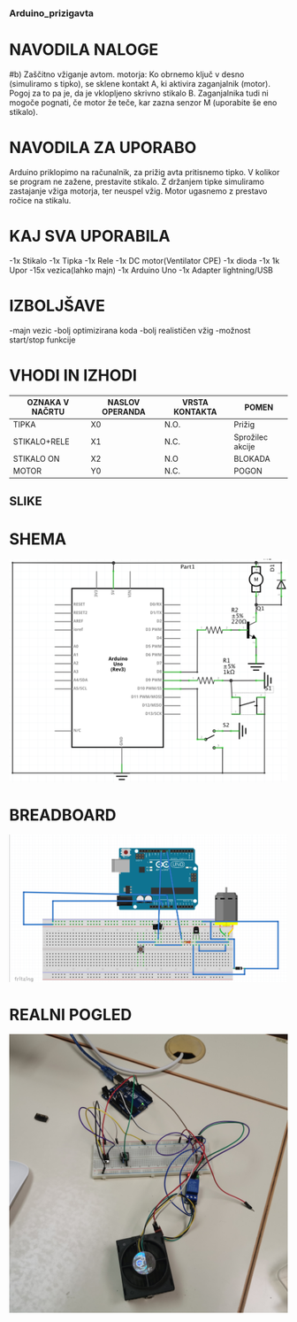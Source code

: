 ### Arduino_prizigavta


# NAVODILA NALOGE
#b) Zaščitno vžiganje avtom. motorja: Ko obrnemo ključ v desno (simuliramo s tipko), se sklene kontakt A, ki aktivira zaganjalnik (motor). Pogoj za to pa je, da je vklopljeno skrivno stikalo B. Zaganjalnika tudi ni mogoče pognati, če motor že teče, kar zazna senzor M (uporabite še eno stikalo).

# NAVODILA ZA UPORABO
Arduino priklopimo na računalnik, za prižig avta pritisnemo tipko. V kolikor se program ne zažene, prestavite stikalo. Z držanjem tipke simuliramo zastajanje vžiga motorja, ter neuspel vžig. Motor ugasnemo z prestavo ročice na stikalu.

# KAJ SVA UPORABILA
-1x Stikalo
-1x Tipka
-1x Rele
-1x DC motor(Ventilator CPE)
-1x dioda
-1x 1k Upor
-15x vezica(lahko majn)
-1x Arduino Uno
-1x Adapter lightning/USB

# IZBOLJŠAVE
-majn vezic
-bolj optimizirana koda
-bolj realističen vžig
-možnost start/stop funkcije

# VHODI IN IZHODI

|    OZNAKA V NAČRTU     |  NASLOV OPERANDA  | VRSTA KONTAKTA|        POMEN        |
|------------------------|-------------------|---------------|---------------------|
|        TIPKA           |        X0         |     N.O.      |      Prižig         |
|      STIKALO+RELE      |        X1         |     N.C.      |  Sprožilec akcije   |
|       STIKALO ON       |        X2         |     N.O       |     BLOKADA         |
|        MOTOR           |        Y0         |     N.C.      |        POGON        | 

## SLIKE
# SHEMA
![SHEMA](/Screenshot%202022-05-11%20at%2011.02.17.png)
# BREADBOARD
![BREADBOARD](/Screenshot%202022-05-11%20at%2011.17.51.png)
# REALNI POGLED
![SESTAVA Z ARDUINO](/IMG_20220425_121155.jpg)
